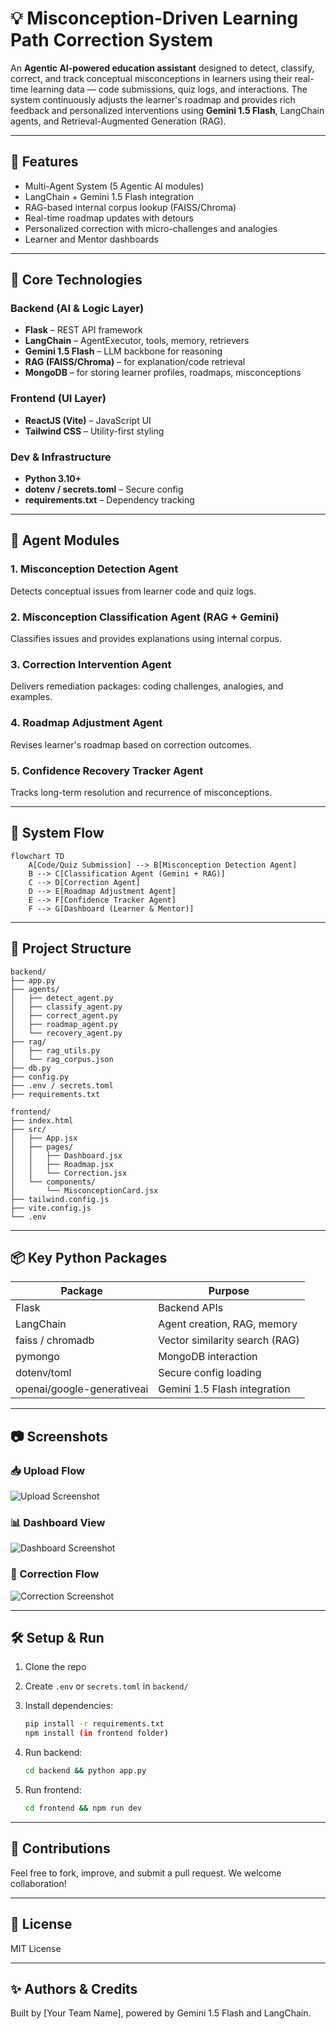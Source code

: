 # 💡 Misconception-Driven Learning Path Correction System

An **Agentic AI-powered education assistant** designed to detect, classify, correct, and track conceptual misconceptions in learners using their real-time learning data — code submissions, quiz logs, and interactions. The system continuously adjusts the learner's roadmap and provides rich feedback and personalized interventions using **Gemini 1.5 Flash**, LangChain agents, and Retrieval-Augmented Generation (RAG).

---

## 🚀 Features

* Multi-Agent System (5 Agentic AI modules)
* LangChain + Gemini 1.5 Flash integration
* RAG-based internal corpus lookup (FAISS/Chroma)
* Real-time roadmap updates with detours
* Personalized correction with micro-challenges and analogies
* Learner and Mentor dashboards

---

## 🧠 Core Technologies

### Backend (AI & Logic Layer)

* **Flask** – REST API framework
* **LangChain** – AgentExecutor, tools, memory, retrievers
* **Gemini 1.5 Flash** – LLM backbone for reasoning
* **RAG (FAISS/Chroma)** – for explanation/code retrieval
* **MongoDB** – for storing learner profiles, roadmaps, misconceptions

### Frontend (UI Layer)

* **ReactJS (Vite)** – JavaScript UI
* **Tailwind CSS** – Utility-first styling

### Dev & Infrastructure

* **Python 3.10+**
* **dotenv / secrets.toml** – Secure config
* **requirements.txt** – Dependency tracking

---

## 🧩 Agent Modules

### 1. Misconception Detection Agent

Detects conceptual issues from learner code and quiz logs.

### 2. Misconception Classification Agent (RAG + Gemini)

Classifies issues and provides explanations using internal corpus.

### 3. Correction Intervention Agent

Delivers remediation packages: coding challenges, analogies, and examples.

### 4. Roadmap Adjustment Agent

Revises learner's roadmap based on correction outcomes.

### 5. Confidence Recovery Tracker Agent

Tracks long-term resolution and recurrence of misconceptions.

---

## 🔄 System Flow

```mermaid
flowchart TD
    A[Code/Quiz Submission] --> B[Misconception Detection Agent]
    B --> C[Classification Agent (Gemini + RAG)]
    C --> D[Correction Agent]
    D --> E[Roadmap Adjustment Agent]
    E --> F[Confidence Tracker Agent]
    F --> G[Dashboard (Learner & Mentor)]
```

---

## 📁 Project Structure

```
backend/
├── app.py
├── agents/
│   ├── detect_agent.py
│   ├── classify_agent.py
│   ├── correct_agent.py
│   ├── roadmap_agent.py
│   └── recovery_agent.py
├── rag/
│   ├── rag_utils.py
│   └── rag_corpus.json
├── db.py
├── config.py
├── .env / secrets.toml
├── requirements.txt

frontend/
├── index.html
├── src/
│   ├── App.jsx
│   ├── pages/
│   │   ├── Dashboard.jsx
│   │   ├── Roadmap.jsx
│   │   └── Correction.jsx
│   └── components/
│       └── MisconceptionCard.jsx
├── tailwind.config.js
├── vite.config.js
└── .env
```

---

## 📦 Key Python Packages

| Package                    | Purpose                        |
| -------------------------- | ------------------------------ |
| Flask                      | Backend APIs                   |
| LangChain                  | Agent creation, RAG, memory    |
| faiss / chromadb           | Vector similarity search (RAG) |
| pymongo                    | MongoDB interaction            |
| dotenv/toml                | Secure config loading          |
| openai/google-generativeai | Gemini 1.5 Flash integration   |

---

## 📷 Screenshots

### 📥 Upload Flow

![Upload Screenshot](images/upload.png)

### 📊 Dashboard View

![Dashboard Screenshot](images/dashboard.png)

### 🧠 Correction Flow

![Correction Screenshot](images/correction.png)

---

## 🛠 Setup & Run

1. Clone the repo
2. Create `.env` or `secrets.toml` in `backend/`
3. Install dependencies:

   ```bash
   pip install -r requirements.txt
   npm install (in frontend folder)
   ```
4. Run backend:

   ```bash
   cd backend && python app.py
   ```
5. Run frontend:

   ```bash
   cd frontend && npm run dev
   ```

---

## 🤝 Contributions

Feel free to fork, improve, and submit a pull request. We welcome collaboration!

---

## 📄 License

MIT License

---

## ✨ Authors & Credits

Built by \[Your Team Name], powered by Gemini 1.5 Flash and LangChain.
